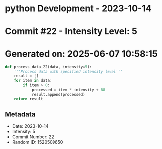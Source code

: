 ﻿# python Development - 2023-10-14
# Commit #22 - Intensity Level: 5
# Generated on: 2025-06-07 10:58:15
```python
def process_data_22(data, intensity=5):
    '''Process data with specified intensity level'''
    result = []
    for item in data:
        if item > 0:
            processed = item * intensity + 88
            result.append(processed)
    return result
```
## Metadata
- Date: 2023-10-14
- Intensity: 5
- Commit Number: 22
- Random ID: 1520509650
